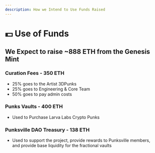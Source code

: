 ```yaml
---
description: How we Intend to Use Funds Raised
---
```


# 💵 Use of Funds

## We Expect to raise \~888 ETH from the Genesis Mint

### Curation Fees - 350 ETH&#x20;

* 25% goes to the Artist 3DPunks
* 25% goes to Engineering & Core Team
* 50% goes to pay admin costs&#x20;

### Punks Vaults - 400 ETH&#x20;

* Used to Purchase Larva Labs Crypto Punks

### Punksville DAO Treasury - 138 ETH  &#x20;

* Used to support the project, provide rewards to Punksville members, and provide base liquidity for the fractional vaults
